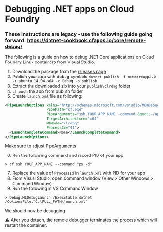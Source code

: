# Debugging .NET apps on Cloud Foundry

### These instructions are legacy - use the following guide going forward: https://dotnet-cookbook.cfapps.io/core/remote-debug/

The following is a guide on how to debug .NET Core applications on Cloud Foundry Linux containers from Visual Studio.

1. Download the package from the [releases page](https://github.com/macsux/cfdotnetdebug/releases)
2. Publish your app with debug symbols `dotnet publish -f netcoreapp2.0 -r ubuntu.14.04-x64 -c Debug -o publish`
3. Extract the downloaded zip into your `publish\clrdbg` folder
4. `cf push` the app from publish folder
5. Create `launch.xml` file as following:
```xml
<PipeLaunchOptions xmlns="http://schemas.microsoft.com/vstudio/MDDDebuggerOptions/2014"
                   PipePath="cf.exe" 
                   PipeArguments="ssh YOUR_APP_NAME -command &quot;~/app/clrdbg/clrdbg --interpreter=mi&quot;"
                   TargetArchitecture="x64" 
                   MIMode="clrdbg" 
                   ProcessId="41">
  <LaunchCompleteCommand>None</LaunchCompleteCommand>
</PipeLaunchOptions>
```
Make sure to adjust PipeArguments

6. Run the following command and record PID of your app
```
> cf ssh YOUR_APP_NAME --command "ps -d"
```
7. Replace the value of `ProcessId` in `launch.xml` with PID for your app
8. From Visual Studio, open Command window (View > Other Windows > Command Window)
9. Run the following in VS Command Window
```
> Debug.MIDebugLaunch /Executable:dotnet /OptionsFile:"C:\FULL_PATH\launch.xml"
```

We should now be debugging

:warning: After you detach, the remote debugger terminates the process which will restart the container.
